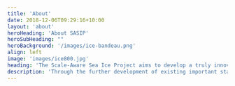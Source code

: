 ```yaml
---
title: 'About'
date: 2018-12-06T09:29:16+10:00
layout: 'about'
heroHeading: 'About SASIP'
heroSubHeading: ""
heroBackground: '/images/ice-bandeau.png'
align: left
image: 'images/ice800.jpg'
heading: 'The Scale-Aware Sea Ice Project aims to develop a truly innovative, scale-aware continuum sea ice model for climate research; one that faithfully represents sea ice dynamics and thermodynamics and that is physically sound, data-adaptive, highly parallelized and computationally efﬁcient. SASIP will use machine learning and data assimilation to exploit large datasets obtained from both simulations and remote sensing.'
description: 'Through the further development of existing important state-of-the-art simulators created by some of the investigators, SASIP will build a data-constrained sea ice model that is based on solid-like physics. This model will allow improved high resolution and large scale predictions of Arctic and Antarctic sea ice, and the propagation of sea ice related climate feedback. Employing hybrid data assimilation and machine learning approaches as a native part of the model architecture will allow for objective combinations of models and data. Ultimately, SASIP will give a better understanding of the impact of amplified warming in polar regions through the development of a model that reduces uncertainties related to global earth systems.'
---
```

